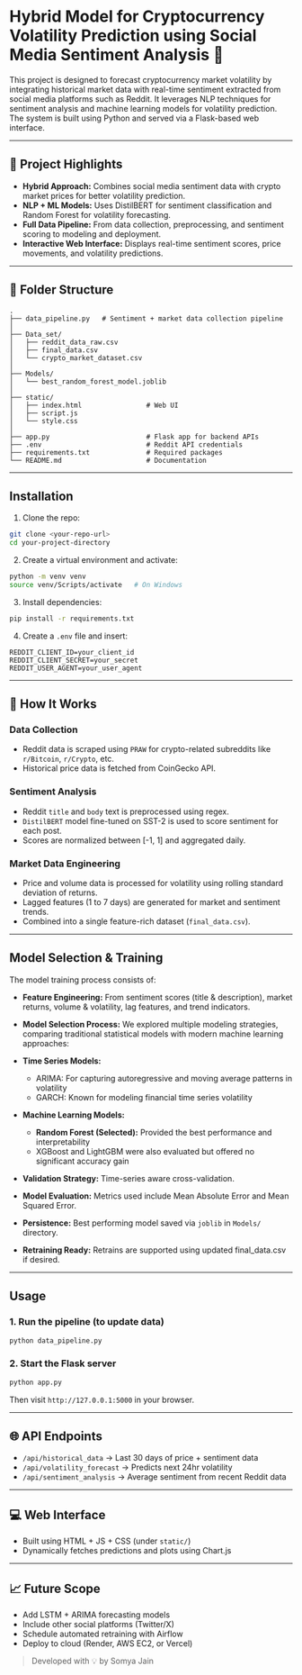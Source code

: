 
# Hybrid Model for Cryptocurrency Volatility Prediction using Social Media Sentiment Analysis 🚀

This project is designed to forecast cryptocurrency market volatility by integrating historical market data with real-time sentiment extracted from social media platforms such as Reddit. It leverages NLP techniques for sentiment analysis and machine learning models for volatility prediction. The system is built using Python and served via a Flask-based web interface.

---

## 📌 Project Highlights

- **Hybrid Approach:** Combines social media sentiment data with crypto market prices for better volatility prediction.
- **NLP + ML Models:** Uses DistilBERT for sentiment classification and Random Forest for volatility forecasting.
- **Full Data Pipeline:** From data collection, preprocessing, and sentiment scoring to modeling and deployment.
- **Interactive Web Interface:** Displays real-time sentiment scores, price movements, and volatility predictions.

---

## 🧱 Folder Structure

```
.
├── data_pipeline.py   # Sentiment + market data collection pipeline
│ 
├── Data_set/
│   ├── reddit_data_raw.csv
│   ├── final_data.csv
│   └── crypto_market_dataset.csv
│
├── Models/
│   └── best_random_forest_model.joblib
│
├── static/
│   ├── index.html                # Web UI
│   ├── script.js
│   └── style.css
│
├── app.py                        # Flask app for backend APIs
├── .env                          # Reddit API credentials
├── requirements.txt              # Required packages
└── README.md                     # Documentation
```

---

## Installation

1. Clone the repo:

```bash
git clone <your-repo-url>
cd your-project-directory
```

2. Create a virtual environment and activate:

```bash
python -m venv venv
source venv/Scripts/activate   # On Windows
```

3. Install dependencies:

```bash
pip install -r requirements.txt
```

4. Create a `.env` file and insert:

```
REDDIT_CLIENT_ID=your_client_id
REDDIT_CLIENT_SECRET=your_secret
REDDIT_USER_AGENT=your_user_agent
```

---

## 🧪 How It Works

###  Data Collection

- Reddit data is scraped using `PRAW` for crypto-related subreddits like `r/Bitcoin`, `r/Crypto`, etc.
- Historical price data is fetched from CoinGecko API.

### Sentiment Analysis

- Reddit `title` and `body` text is preprocessed using regex.
- `DistilBERT` model fine-tuned on SST-2 is used to score sentiment for each post.
- Scores are normalized between [-1, 1] and aggregated daily.

### Market Data Engineering

- Price and volume data is processed for volatility using rolling standard deviation of returns.
- Lagged features (1 to 7 days) are generated for market and sentiment trends.
- Combined into a single feature-rich dataset (`final_data.csv`).

---

## Model Selection & Training

The model training process consists of:
- **Feature Engineering:** From sentiment scores (title & description), market returns, volume & volatility, lag features, and trend indicators.
- **Model Selection Process:**
We explored multiple modeling strategies, comparing traditional statistical models with modern machine learning approaches:

- **Time Series Models:**
  - ARIMA: For capturing autoregressive and moving average patterns in volatility
  - GARCH: Known for modeling financial time series volatility

- **Machine Learning Models:**
  - **Random Forest (Selected):** Provided the best performance and interpretability
  - XGBoost and LightGBM were also evaluated but offered no significant accuracy gain
  
- **Validation Strategy:** Time-series aware cross-validation.
- **Model Evaluation:** Metrics used include Mean Absolute Error and Mean Squared Error.
- **Persistence:** Best performing model saved via `joblib` in `Models/` directory.
- **Retraining Ready:** Retrains are supported using updated final_data.csv if desired.

---

## Usage

### 1. Run the pipeline (to update data)

```bash
python data_pipeline.py
```

### 2. Start the Flask server

```bash
python app.py
```

Then visit `http://127.0.0.1:5000` in your browser.

---

## 🌐 API Endpoints

- `/api/historical_data` → Last 30 days of price + sentiment data
- `/api/volatility_forecast` → Predicts next 24hr volatility
- `/api/sentiment_analysis` → Average sentiment from recent Reddit data

---

## 💻 Web Interface

- Built using HTML + JS + CSS (under `static/`)
- Dynamically fetches predictions and plots using Chart.js

---

## 📈 Future Scope

- Add LSTM + ARIMA forecasting models
- Include other social platforms (Twitter/X)
- Schedule automated retraining with Airflow
- Deploy to cloud (Render, AWS EC2, or Vercel)

> Developed with 💡 by Somya Jain
